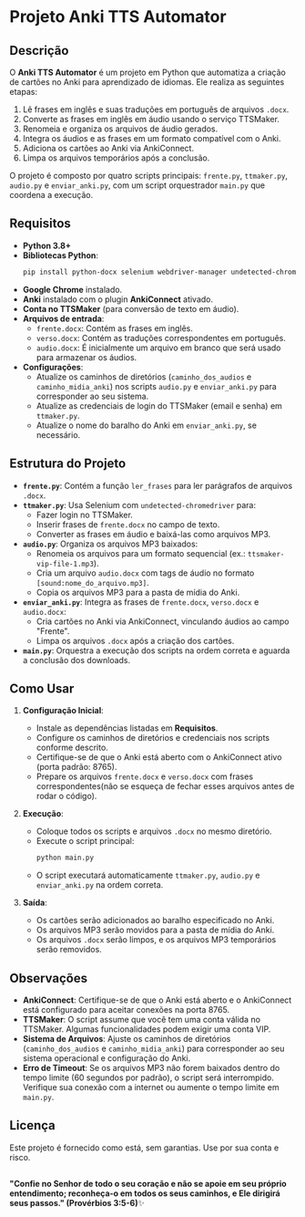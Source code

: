 # Projeto Anki TTS Automator

## Descrição
O **Anki TTS Automator** é um projeto em Python que automatiza a criação de cartões no Anki para aprendizado de idiomas. Ele realiza as seguintes etapas:
1. Lê frases em inglês e suas traduções em português de arquivos `.docx`.
2. Converte as frases em inglês em áudio usando o serviço TTSMaker.
3. Renomeia e organiza os arquivos de áudio gerados.
4. Integra os áudios e as frases em um formato compatível com o Anki.
5. Adiciona os cartões ao Anki via AnkiConnect.
6. Limpa os arquivos temporários após a conclusão.

O projeto é composto por quatro scripts principais: `frente.py`, `ttmaker.py`, `audio.py` e `enviar_anki.py`, com um script orquestrador `main.py` que coordena a execução.

## Requisitos
- **Python 3.8+**
- **Bibliotecas Python**:
  ```bash
  pip install python-docx selenium webdriver-manager undetected-chromedriver requests
  ```
- **Google Chrome** instalado.
- **Anki** instalado com o plugin **AnkiConnect** ativado.
- **Conta no TTSMaker** (para conversão de texto em áudio).
- **Arquivos de entrada**:
  - `frente.docx`: Contém as frases em inglês.
  - `verso.docx`: Contém as traduções correspondentes em português.
  - `audio.docx`: É inicialmente um arquivo em branco que será usado para armazenar os áudios.
- **Configurações**:
  - Atualize os caminhos de diretórios (`caminho_dos_audios` e `caminho_midia_anki`) nos scripts `audio.py` e `enviar_anki.py` para corresponder ao seu sistema.
  - Atualize as credenciais de login do TTSMaker (email e senha) em `ttmaker.py`.
  - Atualize o nome do baralho do Anki em `enviar_anki.py`, se necessário.

## Estrutura do Projeto
- **`frente.py`**: Contém a função `ler_frases` para ler parágrafos de arquivos `.docx`.
- **`ttmaker.py`**: Usa Selenium com `undetected-chromedriver` para:
  - Fazer login no TTSMaker.
  - Inserir frases de `frente.docx` no campo de texto.
  - Converter as frases em áudio e baixá-las como arquivos MP3.
- **`audio.py`**: Organiza os arquivos MP3 baixados:
  - Renomeia os arquivos para um formato sequencial (ex.: `ttsmaker-vip-file-1.mp3`).
  - Cria um arquivo `audio.docx` com tags de áudio no formato `[sound:nome_do_arquivo.mp3]`.
  - Copia os arquivos MP3 para a pasta de mídia do Anki.
- **`enviar_anki.py`**: Integra as frases de `frente.docx`, `verso.docx` e `audio.docx`:
  - Cria cartões no Anki via AnkiConnect, vinculando áudios ao campo "Frente".
  - Limpa os arquivos `.docx` após a criação dos cartões.
- **`main.py`**: Orquestra a execução dos scripts na ordem correta e aguarda a conclusão dos downloads.

## Como Usar
1. **Configuração Inicial**:
   - Instale as dependências listadas em **Requisitos**.
   - Configure os caminhos de diretórios e credenciais nos scripts conforme descrito.
   - Certifique-se de que o Anki está aberto com o AnkiConnect ativo (porta padrão: 8765).
   - Prepare os arquivos `frente.docx` e `verso.docx` com frases correspondentes(não se esqueça de fechar esses arquivos antes de rodar o código).

2. **Execução**:
   - Coloque todos os scripts e arquivos `.docx` no mesmo diretório.
   - Execute o script principal:
     ```bash
     python main.py
     ```
   - O script executará automaticamente `ttmaker.py`, `audio.py` e `enviar_anki.py` na ordem correta.

3. **Saída**:
   - Os cartões serão adicionados ao baralho especificado no Anki.
   - Os arquivos MP3 serão movidos para a pasta de mídia do Anki.
   - Os arquivos `.docx` serão limpos, e os arquivos MP3 temporários serão removidos.

## Observações
- **AnkiConnect**: Certifique-se de que o Anki está aberto e o AnkiConnect está configurado para aceitar conexões na porta 8765.
- **TTSMaker**: O script assume que você tem uma conta válida no TTSMaker. Algumas funcionalidades podem exigir uma conta VIP.
- **Sistema de Arquivos**: Ajuste os caminhos de diretórios (`caminho_dos_audios` e `caminho_midia_anki`) para corresponder ao seu sistema operacional e configuração do Anki.
- **Erro de Timeout**: Se os arquivos MP3 não forem baixados dentro do tempo limite (60 segundos por padrão), o script será interrompido. Verifique sua conexão com a internet ou aumente o tempo limite em `main.py`.


## Licença
Este projeto é fornecido como está, sem garantias. Use por sua conta e risco. 


##
**"Confie no Senhor de todo o seu coração e não se apoie em seu próprio entendimento; reconheça-o em todos os seus caminhos, e Ele dirigirá seus passos." (Provérbios 3:5-6)**✨